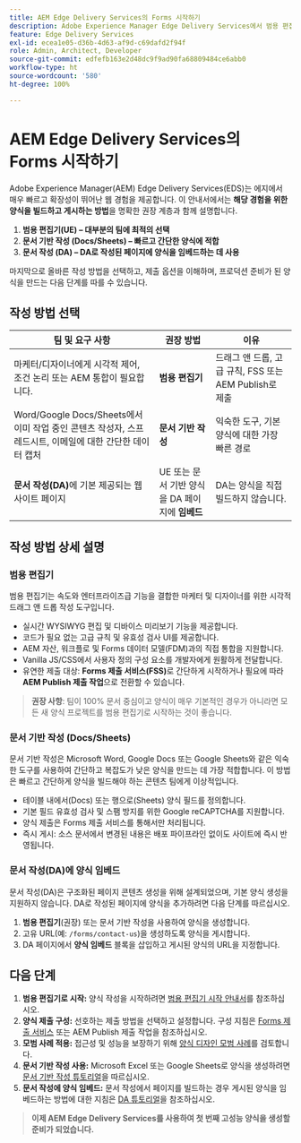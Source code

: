 ```yaml
---
title: AEM Edge Delivery Services의 Forms 시작하기
description: Adobe Experience Manager Edge Delivery Services에서 범용 편집기 작성 접근 방식에 중점을 두고 고성능 양식을 생성하고 전달하는 방법에 대해 알아봅니다.
feature: Edge Delivery Services
exl-id: ecea1e05-d36b-4d63-af9d-c69dafd2f94f
role: Admin, Architect, Developer
source-git-commit: edfefb163e2d48dc9f9ad90fa68809484ce6abb0
workflow-type: ht
source-wordcount: '580'
ht-degree: 100%

---
```



# AEM Edge Delivery Services의 Forms 시작하기

<!--
<span class="preview"> This is a pre-release feature available through our <a href="https://experienceleague.adobe.com/docs/experience-manager-cloud-service/content/release-notes/prerelease.html#new-features">pre-release channel</a>. </span>
-->

Adobe Experience Manager(AEM) Edge Delivery Services(EDS)는 에지에서 매우 빠르고 확장성이 뛰어난 웹 경험을 제공합니다. 이 안내서에서는 **해당 경험을 위한 양식을 빌드하고 게시하는 방법**&#x200B;을 명확한 권장 계층과 함께 설명합니다.

1. **범용 편집기(UE) – 대부분의 팀에 최적의 선택**
2. **문서 기반 작성 (Docs/Sheets) – 빠르고 간단한 양식에 적합**
3. **문서 작성 (DA) – DA로 작성된 페이지에 양식을 임베드하는 데 사용**

마지막으로 올바른 작성 방법을 선택하고, 제출 옵션을 이해하며, 프로덕션 준비가 된 양식을 만드는 다음 단계를 따를 수 있습니다.



## 작성 방법 선택

| 팀 및 요구 사항 | 권장 방법 | 이유 |
|--------------------|--------------------|-----|
| 마케터/디자이너에게 시각적 제어, 조건 논리 또는 AEM 통합이 필요합니다. | **범용 편집기** | 드래그 앤 드롭, 고급 규칙, FSS 또는 AEM Publish로 제출 |
| Word/Google Docs/Sheets에서 이미 작업 중인 콘텐츠 작성자, 스프레드시트, 이메일에 대한 간단한 데이터 캡처 | **문서 기반 작성** | 익숙한 도구, 기본 양식에 대한 가장 빠른 경로 |
| **문서 작성(DA)**&#x200B;에 기본 제공되는 웹 사이트 페이지 | UE 또는 문서 기반 양식을 DA 페이지에 **임베드** | DA는 양식을 직접 빌드하지 않습니다. |


## 작성 방법 상세 설명

### 범용 편집기

범용 편집기는 속도와 엔터프라이즈급 기능을 결합한 마케터 및 디자이너를 위한 시각적 드래그 앤 드롭 작성 도구입니다.

- 실시간 WYSIWYG 편집 및 디바이스 미리보기 기능을 제공합니다.
- 코드가 필요 없는 고급 규칙 및 유효성 검사 UI를 제공합니다.
- AEM 자산, 워크플로 및 Forms 데이터 모델(FDM)과의 직접 통합을 지원합니다.
- Vanilla JS/CSS에서 사용자 정의 구성 요소를 개발자에게 원활하게 전달합니다.
- 유연한 제출 대상: **Forms 제출 서비스(FSS)**&#x200B;로 간단하게 시작하거나 필요에 따라 **AEM Publish 제출 작업**&#x200B;으로 전환할 수 있습니다.

> **권장 사항**: 팀이 100% 문서 중심이고 양식이 매우 기본적인 경우가 아니라면 모든 새 양식 프로젝트를 범용 편집기로 시작하는 것이 좋습니다.


### 문서 기반 작성 (Docs/Sheets)

문서 기반 작성은 Microsoft Word, Google Docs 또는 Google Sheets와 같은 익숙한 도구를 사용하여 간단하고 복잡도가 낮은 양식을 만드는 데 가장 적합합니다. 이 방법은 빠르고 간단하게 양식을 빌드해야 하는 콘텐츠 팀에게 이상적입니다.

- 테이블 내에서(Docs) 또는 행으로(Sheets) 양식 필드를 정의합니다.
- 기본 필드 유효성 검사 및 스팸 방지를 위한 Google reCAPTCHA를 지원합니다.
- 양식 제출은 Forms 제출 서비스를 통해서만 처리됩니다.
- 즉시 게시: 소스 문서에서 변경된 내용은 배포 파이프라인 없이도 사이트에 즉시 반영됩니다.


### 문서 작성(DA)에 양식 임베드

문서 작성(DA)은 구조화된 페이지 콘텐츠 생성을 위해 설계되었으며, 기본 양식 생성을 지원하지 않습니다. DA로 작성된 페이지에 양식을 추가하려면 다음 단계를 따르십시오.

1. **범용 편집기**(권장) 또는 문서 기반 작성을 사용하여 양식을 생성합니다.
2. 고유 URL(예: `/forms/contact-us`)을 생성하도록 양식을 게시합니다.
3. DA 페이지에서 **양식 임베드** 블록을 삽입하고 게시된 양식의 URL을 지정합니다.

<!-- 
## Feature Comparison

| Capability | Universal Editor | Document-Based | Document Authoring |
|------------|-----------------|----------------|--------------------|
| Visual drag-and-drop | ✅ | – | – |
| Advanced rules editor | ✅ | Limited | – |
| Attachments | ✅ | EA | – |
| reCAPTCHA Enterprise | ✅ | ✅ | Depends on embed |
| Submit to spreadsheet/email | ✅ (FSS) | ✅ (FSS) | Via embed |
| Submit to AEM workflows/FDM | ✅ | – | Via UE embed |
| Custom components (JS/CSS) | ✅ | ✅ | Via embed |
| Localization via Sites | ✅ | Manual | Via embed |

-->

## 다음 단계

1. **범용 편집기로 시작:** 양식 작성을 시작하려면 [범용 편집기 시작 안내서](/help/edge/docs/forms/universal-editor/overview-universal-editor-for-edge-delivery-services-for-forms.md)를 참조하십시오.
2. **양식 제출 구성:** 선호하는 제출 방법을 선택하고 설정합니다. 구성 지침은 [Forms 제출 서비스](/help/edge/docs/forms/configure-submission-action-for-eds-forms.md) 또는 AEM Publish 제출 작업을 참조하십시오.
3. **모범 사례 적용:** 접근성 및 성능을 보장하기 위해 [양식 디자인 모범 사례](/help/edge/docs/forms/universal-editor/best-practices-eds-forms.md)를 검토합니다.
4. **문서 기반 작성 사용:** Microsoft Excel 또는 Google Sheets로 양식을 생성하려면 [문서 기반 작성 튜토리얼](/help/edge/docs/forms/tutorial.md)을 따르십시오.
5. **문서 작성에 양식 임베드:** 문서 작성에서 페이지를 빌드하는 경우 게시된 양식을 임베드하는 방법에 대한 지침은 [DA 튜토리얼](https://www.aem.live/developer/da-tutorial)을 참조하십시오.

> **이제 AEM Edge Delivery Services를 사용하여 첫 번째 고성능 양식을 생성할 준비가 되었습니다.**